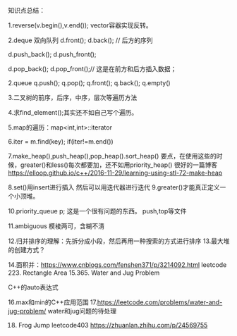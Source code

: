 知识点总结：

1.reverse(v.begin(),v.end());
  vector容器实现反转。

2.deque 双向队列
  d.front();
  d.back();  // 后方的序列

  d.push_back();
  d.push_front();

  d.pop_back();
  d.pop_front();// 这是在前方和后方插入数据；

2.queue
  q.push();
  q.pop();
  q.front();
  q.back();
  q.empty()

3.二叉树的前序，后序，中序，层次等遍历方法

4.求find_element();其实还不如自己写个遍历。

5.map的遍历：map<int,int>::iterator

6.iter = m.find(key); if(iter!=m.end())

7.make_heap(),push_heap(),pop_heap().sort_heap()
 要点，在使用这些的时候，greater()和less()每次都要加，还不如用priority_heap()
 很好的一篇博客
 https://elloop.github.io/c++/2016-11-29/learning-using-stl-72-make-heap


8.set()用insert进行插入
  然后可以用迭代器进行迭代 
9.greater()才能真正定义一个小顶堆。

10.priority_queue<int> p; 这是一个很有问题的东西。
   push,top等文件

11.ambiguous 模棱两可，含糊不清

12.归并排序的理解：先拆分成小段，然后再用一种搜索的方式进行排序
13.最大堆的创建方式？

14.面积并：https://www.cnblogs.com/fenshen371/p/3214092.html
  leetcode 223. Rectangle Area
15.365. Water and Jug Problem

   C++的auto表达式

16.max和min的C++应用范围
17.https://leetcode.com/problems/water-and-jug-problem/ water和jug问题的待处理

18. Frog Jump leetcode403
   https://zhuanlan.zhihu.com/p/24569755

